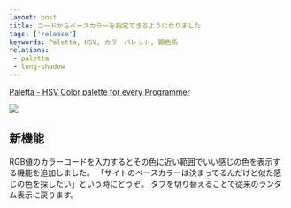 ```yaml
---
layout: post
title: コードからベースカラーを指定できるようになりました
tags: ['release']
keywords: Paletta, HSV, カラーパレット, 顕色系
relations:
 - paletta
 - long-shadow
---
```


[Paletta - HSV Color palette for every Programmer](http://paletta.mrk1869.com)

<img src="/img/blog_paletta_code.png" class="image-on-frame" />

## 新機能

RGB値のカラーコードを入力するとその色に近い範囲でいい感じの色を表示する機能を追加しました。
「サイトのベースカラーは決まってるんだけど似た感じの色を探したい」という時にどうぞ。
タブを切り替えることで従来のランダム表示に戻ります。
